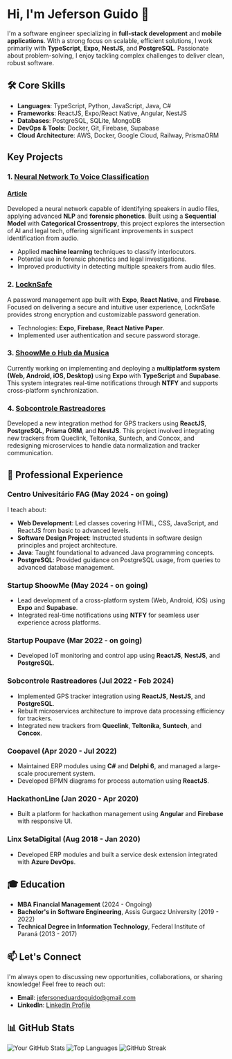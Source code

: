 # Hi, I'm Jeferson Guido 👋

I'm a software engineer specializing in **full-stack development** and **mobile applications**. With a strong focus on scalable, efficient solutions, I work primarily with **TypeScript**, **Expo**, **NestJS**, and **PostgreSQL**. Passionate about problem-solving, I enjoy tackling complex challenges to deliver clean, robust software.

## 🛠 Core Skills
- **Languages**: TypeScript, Python, JavaScript, Java, C#
- **Frameworks**: ReactJS, Expo/React Native, Angular, NestJS
- **Databases**: PostgreSQL, SQLite, MongoDB
- **DevOps & Tools**: Docker, Git, Firebase, Supabase
- **Cloud Architecture**: AWS, Docker, Google Cloud, Railway, PrismaORM

## Key Projects

### 1. **[Neural Network To Voice Classification](https://github.com/Bradoqguido/Neural_Network_To_Voice_Classification)**
#### [Article](https://github.com/Bradoqguido/Neural_Network_To_Voice_Classification/blob/ec0f6bf1dd2c316a2634e90770e0bfa7eefe06ef/Artigo%20-%20PROCESSAMENTO%20DE%20LINGUAGEM%20NATURAL%20UTILIZANDO%20REDES%20NEURAIS%20PARA%20IDENTIFICAR%20INTERLOCUTORES%20EM%20ARQUIVOS%20DE%20A%CC%81UDIO.pdf)
Developed a neural network capable of identifying speakers in audio files, applying advanced **NLP** and **forensic phonetics**. Built using a **Sequential Model** with **Categorical Crossentropy**, this project explores the intersection of AI and legal tech, offering significant improvements in suspect identification from audio.

- Applied **machine learning** techniques to classify interlocutors.
- Potential use in forensic phonetics and legal investigations.
- Improved productivity in detecting multiple speakers from audio files.

### 2. **[LocknSafe](https://github.com/Bradoqguido/locknsafe)**
A password management app built with **Expo**, **React Native**, and **Firebase**. Focused on delivering a secure and intuitive user experience, LocknSafe provides strong encryption and customizable password generation.

- Technologies: **Expo**, **Firebase**, **React Native Paper**.
- Implemented user authentication and secure password storage.

### 3. **[ShoowMe o Hub da Musica](https://github.com/ShoowMeOficial)**
Currently working on implementing and deploying a **multiplatform system (Web, Android, iOS, Desktop)** using **Expo** with **TypeScript** and **Supabase**. This system integrates real-time notifications through **NTFY** and supports cross-platform synchronization.

### 4. **[Sobcontrole Rastreadores](https://github.com/SobcontroleRastreamento)**
Developed a new integration method for GPS trackers using **ReactJS**, **PostgreSQL**, **Prisma ORM**, and **NestJS**. This project involved integrating new trackers from Queclink, Teltonika, Suntech, and Concox, and redesigning microservices to handle data normalization and tracker communication.

## 💼 Professional Experience

### Centro Univesitário FAG (May 2024 - on going)
I teach about:
- **Web Development**: Led classes covering HTML, CSS, JavaScript, and ReactJS from basic to advanced levels.
- **Software Design Project**: Instructed students in software design principles and project architecture.
- **Java**: Taught foundational to advanced Java programming concepts.
- **PostgreSQL**: Provided guidance on PostgreSQL usage, from queries to advanced database management.

### Startup ShoowMe (May 2024 - on going)
- Lead development of a cross-platform system (Web, Android, iOS) using **Expo** and **Supabase**.
- Integrated real-time notifications using **NTFY** for seamless user experience across platforms.

### Startup Poupave (Mar 2022 - on going)
- Developed IoT monitoring and control app using **ReactJS**, **NestJS**, and **PostgreSQL**.

### Sobcontrole Rastreadores (Jul 2022 - Feb 2024)
- Implemented GPS tracker integration using **ReactJS**, **NestJS**, and **PostgreSQL**.
- Rebuilt microservices architecture to improve data processing efficiency for trackers.
- Integrated new trackers from **Queclink**, **Teltonika**, **Suntech**, and **Concox**.

### Coopavel (Apr 2020 - Jul 2022)
- Maintained ERP modules using **C#** and **Delphi 6**, and managed a large-scale procurement system.
- Developed BPMN diagrams for process automation using **ReactJS**.

### HackathonLine (Jan 2020 - Apr 2020)
- Built a platform for hackathon management using **Angular** and **Firebase** with responsive UI.

### Linx SetaDigital (Aug 2018 - Jan 2020)
- Developed ERP modules and built a service desk extension integrated with **Azure DevOps**.

## 🎓 Education
- **MBA Financial Management** (2024 - Ongoing)
- **Bachelor's in Software Engineering**, Assis Gurgacz University (2019 - 2022)
- **Technical Degree in Information Technology**, Federal Institute of Paraná (2013 - 2017)

## 📫 Let's Connect
I'm always open to discussing new opportunities, collaborations, or sharing knowledge! Feel free to reach out:

- **Email**: [jefersoneduardoguido@gmail.com](mailto:jefersoneduardoguido@gmail.com)
- **LinkedIn**: [LinkedIn Profile](https://www.linkedin.com/in/jeferson-e-g)

## 📊 GitHub Stats

![Your GitHub Stats](https://github-readme-stats.vercel.app/api?username=bradoqguido&show_icons=true&theme=radical)
![Top Languages](https://github-readme-stats.vercel.app/api/top-langs/?username=bradoqguido&layout=compact&theme=radical)
![GitHub Streak](https://github-readme-streak-stats.herokuapp.com/?user=bradoqguido&theme=radical)

